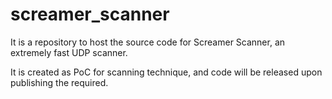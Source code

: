 screamer_scanner
================

It is a repository to host the source code for Screamer Scanner, an extremely fast UDP scanner.

It is created as PoC for scanning technique, and code will be released upon publishing the required.
